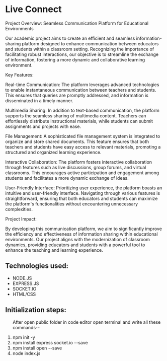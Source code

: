 <h1>Live Connect</h1>

<p> Project Overview: Seamless Communication Platform for Educational Environments

Our academic project aims to create an efficient and seamless information-sharing platform designed to enhance communication between educators and students within a classroom setting. Recognizing the importance of facilitating robust interactions, our objective is to streamline the exchange of information, fostering a more dynamic and collaborative learning environment.

Key Features:

Real-time Communication: The platform leverages advanced technologies to enable instantaneous communication between teachers and students. This ensures that queries are promptly addressed, and information is disseminated in a timely manner.

Multimedia Sharing: In addition to text-based communication, the platform supports the seamless sharing of multimedia content. Teachers can effortlessly distribute instructional materials, while students can submit assignments and projects with ease.

File Management: A sophisticated file management system is integrated to organize and store shared documents. This feature ensures that both teachers and students have easy access to relevant materials, promoting a structured and organized learning experience.

Interactive Collaboration: The platform fosters interactive collaboration through features such as live discussions, group forums, and virtual classrooms. This encourages active participation and engagement among students and facilitates a more dynamic exchange of ideas.

User-Friendly Interface: Prioritizing user experience, the platform boasts an intuitive and user-friendly interface. Navigating through various features is straightforward, ensuring that both educators and students can maximize the platform's functionalities without encountering unnecessary complexities.

Project Impact:

By developing this communication platform, we aim to significantly improve the efficiency and effectiveness of information sharing within educational environments. Our project aligns with the modernization of classroom dynamics, providing educators and students with a powerful tool to enhance the teaching and learning experience.</p>
<h2>Technologies used:</h2>
<ul>
  <li>NODE.JS</li>
  <li>EXPRESS.JS</li>
  <li>SOCKET.IO</li>
  <li>HTML/CSS</li>
</ul>
<h2>Initialization steps:</h2>
<ol type="1">
  <p>After open public folder in code editor open terminal and write all these commands--</p>
  <li>npm init -y</li>
  <li>npm install express socket.io --save</li>
  <li>npm install open --save</li>
  <li>node index.js</li>
</ol>

<p></p>

